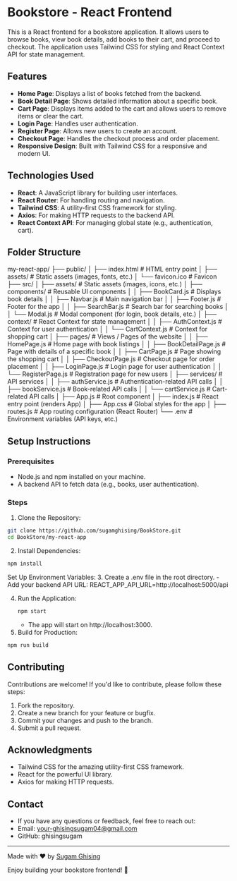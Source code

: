 # Bookstore - React Frontend
This is a React frontend for a bookstore application. It allows users to browse books, view book details, add books to their cart, and proceed to checkout. The application uses Tailwind CSS for styling and React Context API for state management.

## Features
- **Home Page**: Displays a list of books fetched from the backend.
- **Book Detail Page**: Shows detailed information about a specific book.
- **Cart Page**: Displays items added to the cart and allows users to remove items or clear the cart.
- **Login Page**: Handles user authentication.
- **Register Page**: Allows new users to create an account.
- **Checkout Page**: Handles the checkout process and order placement.
- **Responsive Design**: Built with Tailwind CSS for a responsive and modern UI.

## Technologies Used
- **React**: A JavaScript library for building user interfaces.
- **React Router**: For handling routing and navigation.
- **Tailwind CSS**: A utility-first CSS framework for styling.
- **Axios**: For making HTTP requests to the backend API.
- **React Context API**: For managing global state (e.g., authentication, cart).

## Folder Structure
my-react-app/
├── public/
│   ├── index.html                # HTML entry point
│   ├── assets/                   # Static assets (images, fonts, etc.)
│   └── favicon.ico               # Favicon
├── src/
│   ├── assets/                   # Static assets (images, icons, etc.)
│   ├── components/               # Reusable UI components
│   │   ├── BookCard.js           # Displays book details
│   │   ├── Navbar.js             # Main navigation bar
│   │   ├── Footer.js             # Footer for the app
│   │   ├── SearchBar.js          # Search bar for searching books
│   │   └── Modal.js              # Modal component (for login, book details, etc.)
│   ├── context/                  # React Context for state management
│   │   ├── AuthContext.js        # Context for user authentication
│   │   └── CartContext.js        # Context for shopping cart
│   ├── pages/                    # Views / Pages of the website
│   │   ├── HomePage.js           # Home page with book listings
│   │   ├── BookDetailPage.js     # Page with details of a specific book
│   │   ├── CartPage.js           # Page showing the shopping cart
│   │   ├── CheckoutPage.js       # Checkout page for order placement
│   │   ├── LoginPage.js          # Login page for user authentication
│   │   └── RegisterPage.js       # Registration page for new users
│   ├── services/                 # API services
│   │   ├── authService.js        # Authentication-related API calls
│   │   ├── bookService.js        # Book-related API calls
│   │   └── cartService.js        # Cart-related API calls
│   ├── App.js                    # Root component
│   ├── index.js                  # React entry point (renders App)
│   ├── App.css                   # Global styles for the app
│   ├── routes.js                 # App routing configuration (React Router)
└── .env                           # Environment variables (API keys, etc.)


## Setup Instructions
### Prerequisites
- Node.js and npm installed on your machine.
- A backend API to fetch data (e.g., books, user authentication).

### Steps
1. Clone the Repository:
```bash
git clone https://github.com/sugamghising/BookStore.git
cd BookStore/my-react-app
```
2. Install Dependencies:
```bash
npm install
```
Set Up Environment Variables:
3. Create a .env file in the root directory.
    - Add your backend API URL:
    REACT_APP_API_URL=http://localhost:5000/api
    
4. Run the Application:
    ```bash
    npm start
    ```
   - The app will start on http://localhost:3000.
5. Build for Production:
```bash
npm run build
```

## Contributing
Contributions are welcome! If you'd like to contribute, please follow these steps:

1. Fork the repository.
2. Create a new branch for your feature or bugfix.
3. Commit your changes and push to the branch.
4. Submit a pull request.


## Acknowledgments
- Tailwind CSS for the amazing utility-first CSS framework.
- React for the powerful UI library.
- Axios for making HTTP requests.

## Contact
- If you have any questions or feedback, feel free to reach out:
- Email: your-ghisingsugam04@gmail.com
- GitHub: ghisingsugam

---
Made with ❤️ by [Sugam Ghising](https://github.com/ghisingsugam)

Enjoy building your bookstore frontend! 🚀